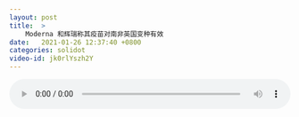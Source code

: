 ```yaml
---
layout: post
title:  >
    Moderna 和辉瑞称其疫苗对南非英国变种有效
date:   2021-01-26 12:37:40 +0800
categories: solidot
video-id: jk0rlYszh2Y
---
```


<audio src="/assets/640614933b1bb51866e135483ad966b2.mp3" style="width: 100%;" controls></audio>

